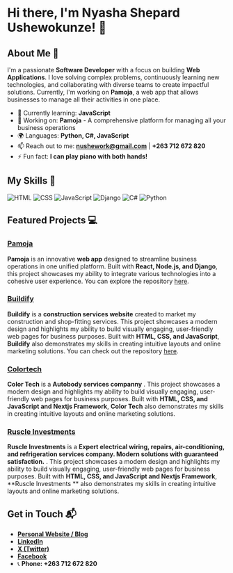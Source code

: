 
# Hi there, I'm Nyasha Shepard Ushewokunze! 👋


## About Me 🚀

I'm a passionate **Software Developer** with a focus on building **Web Applications**. I love solving complex problems, continuously learning new technologies, and collaborating with diverse teams to create impactful solutions. Currently, I'm working on **Pamoja**, a web app that allows businesses to manage all their activities in one place.

- 🌱 Currently learning: **JavaScript**  
- 🔭 Working on: **Pamoja** - A comprehensive platform for managing all your business operations  
- 🌍 Languages: **Python, C#, JavaScript**  
- 📫 Reach out to me: **nushework@gmail.com** | **+263 712 672 820**  
- ⚡ Fun fact: **I can play  piano with both hands!**

## My Skills 🧠

![HTML](https://img.shields.io/badge/-HTML-E34F26?style=flat-square&logo=html5&logoColor=white)  ![CSS](https://img.shields.io/badge/-CSS-1572B6?style=flat-square&logo=css3&logoColor=white)  ![JavaScript](https://img.shields.io/badge/-JavaScript-F7DF1E?style=flat-square&logo=javascript&logoColor=black) ![Django](https://img.shields.io/badge/-Django-092E20?style=flat-square&logo=django&logoColor=white)   ![C#](https://img.shields.io/badge/-C%23-239120?style=flat-square&logo=c-sharp&logoColor=white) ![Python](https://img.shields.io/badge/-Python-3776AB?style=flat-square&logo=python&logoColor=white)


## Featured Projects 💻

### [Pamoja](https://github.com/nyashaushe/Pamoja)

**Pamoja** is an innovative **web app** designed to streamline business operations in one unified platform. Built with **React, Node.js, and Django**, this project showcases my ability to integrate various technologies into a cohesive user experience. You can explore the repository [here](https://github.com/nyashaushe/Pamoja).

### [Buildify](https://nyashaushe.github.io/wdd131/project/buildify.html)


**Buildify** is a **construction services website** created to market my construction and shop-fitting services. This project showcases a modern design and highlights my ability to build visually engaging, user-friendly web pages for business purposes. Built with **HTML, CSS, and JavaScript**, **Buildify** also demonstrates my skills in creating intuitive layouts and online marketing solutions. You can check out the repository [here](https://github.com/nyashaushe/buildify).

### [Colortech](https://colortech.co.zw)

**Color Tech** is a **Autobody services companny** . This project showcases a modern design and highlights my ability to build visually engaging, user-friendly web pages for business purposes. Built with **HTML, CSS, and JavaScript and Nextjs Framework**, **Color Tech** also demonstrates my skills in creating intuitive layouts and online marketing solutions.

### [Ruscle Investments ](https://ruscleinvestments.co.zw)


**Ruscle Investments** is a **Expert electrical wiring, repairs, air-conditioning, and refrigeration services company. Modern solutions with guaranteed satisfaction.** . This project showcases a modern design and highlights my ability to build visually engaging, user-friendly web pages for business purposes. Built with **HTML, CSS, and JavaScript and Nextjs Framework**, **Ruscle Investments ** also demonstrates my skills in creating intuitive layouts and online marketing solutions.

## Get in Touch 📬

- **[Personal Website / Blog](https://nyashaushe.github.io/portifolio/)**
- **[LinkedIn](https://www.linkedin.com/in/nyashaushewokunze)**
- **[X (Twitter)](https://twitter.com/mrshepard18)**
- **[Facebook](https://www.facebook.com/nyasha.ushewokunze.33?mibextid=JRoKGi)**
- 📞 **Phone: +263 712 672 820**

